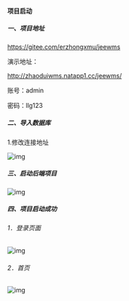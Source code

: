 #### 项目启动

##### 一、项目地址

https://gitee.com/erzhongxmu/jeewms

 

演示地址：

http://zhaoduiwms.natapp1.cc/jeewms/

账号：admin

密码：llg123

##### 二、导入数据库

1.修改连接地址

![img](file:///C:\Users\ADMINI~1.DES\AppData\Local\Temp\ksohtml\wps1BE2.tmp.jpg) 

##### 三、启动后端项目

![img](file:///C:\Users\ADMINI~1.DES\AppData\Local\Temp\ksohtml\wpsA5B.tmp.jpg) 

 

##### 四、项目启动成功

###### 1．登录页面

![img](file:///C:\Users\ADMINI~1.DES\AppData\Local\Temp\ksohtml\wpsA5C.tmp.jpg) 

###### 2．首页

![img](file:///C:\Users\ADMINI~1.DES\AppData\Local\Temp\ksohtml\wpsA5D.tmp.jpg) 

 

 